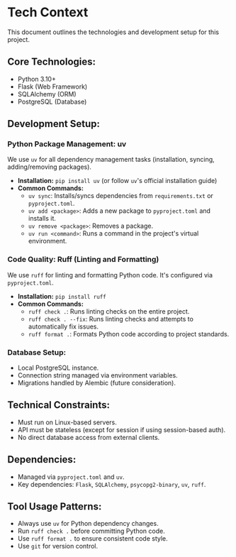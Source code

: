 # Tech Context

This document outlines the technologies and development setup for this project.

## Core Technologies:
- Python 3.10+
- Flask (Web Framework)
- SQLAlchemy (ORM)
- PostgreSQL (Database)

## Development Setup:

### Python Package Management: uv
We use `uv` for all dependency management tasks (installation, syncing, adding/removing packages).
- **Installation:** `pip install uv` (or follow `uv`'s official installation guide)
- **Common Commands:**
    - `uv sync`: Installs/syncs dependencies from `requirements.txt` or `pyproject.toml`.
    - `uv add <package>`: Adds a new package to `pyproject.toml` and installs it.
    - `uv remove <package>`: Removes a package.
    - `uv run <command>`: Runs a command in the project's virtual environment.

### Code Quality: Ruff (Linting and Formatting)
We use `ruff` for linting and formatting Python code. It's configured via `pyproject.toml`.
- **Installation:** `pip install ruff`
- **Common Commands:**
    - `ruff check .`: Runs linting checks on the entire project.
    - `ruff check . --fix`: Runs linting checks and attempts to automatically fix issues.
    - `ruff format .`: Formats Python code according to project standards.

### Database Setup:
- Local PostgreSQL instance.
- Connection string managed via environment variables.
- Migrations handled by Alembic (future consideration).

## Technical Constraints:
- Must run on Linux-based servers.
- API must be stateless (except for session if using session-based auth).
- No direct database access from external clients.

## Dependencies:
- Managed via `pyproject.toml` and `uv`.
- Key dependencies: `Flask`, `SQLAlchemy`, `psycopg2-binary`, `uv`, `ruff`.

## Tool Usage Patterns:
- Always use `uv` for Python dependency changes.
- Run `ruff check .` before committing Python code.
- Use `ruff format .` to ensure consistent code style.
- Use `git` for version control.
